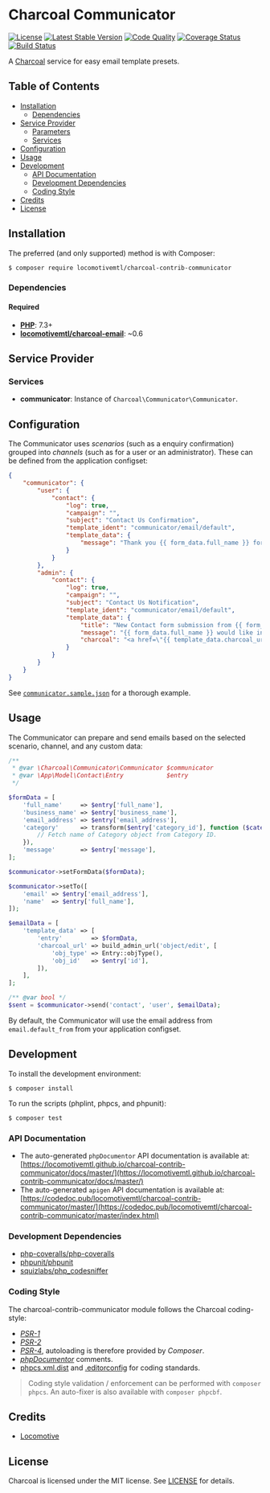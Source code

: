 Charcoal Communicator
=====================

[![License][badge-license]][charcoal-contrib-communicator]
[![Latest Stable Version][badge-version]][charcoal-contrib-communicator]
[![Code Quality][badge-scrutinizer]][dev-scrutinizer]
[![Coverage Status][badge-coveralls]][dev-coveralls]
[![Build Status][badge-travis]][dev-travis]

A [Charcoal][charcoal-app] service for easy email template presets.



## Table of Contents

-   [Installation](#installation)
    -   [Dependencies](#dependencies)
-   [Service Provider](#service-provider)
    -   [Parameters](#parameters)
    -   [Services](#services)
-   [Configuration](#configuration)
-   [Usage](#usage)
-   [Development](#development)
    -  [API Documentation](#api-documentation)
    -  [Development Dependencies](#development-dependencies)
    -  [Coding Style](#coding-style)
-   [Credits](#credits)
-   [License](#license)



## Installation

The preferred (and only supported) method is with Composer:

```shell
$ composer require locomotivemtl/charcoal-contrib-communicator
```



### Dependencies

#### Required

-   [**PHP**](https://php.net): 7.3+
-   [**locomotivemtl/charcoal-email**](https://packagist.org/packages/locomotivemtl/charcoal-email): ~0.6



## Service Provider

### Services

- **communicator**: Instance of `Charcoal\Communicator\Communicator`.



## Configuration

The Communicator uses _scenarios_ (such as a enquiry confirmation) grouped into
_channels_ (such as for a user or an administrator). These can be defined from
the application configset:

```json
{
    "communicator": {
        "user": {
            "contact": {
                "log": true,
                "campaign": "",
                "subject": "Contact Us Confirmation",
                "template_ident": "communicator/email/default",
                "template_data": {
                    "message": "Thank you {{ form_data.full_name }} for your interest in our company! We received your request for information and will contact you as soon as we can."
                }
            }
        },
        "admin": {
            "contact": {
                "log": true,
                "campaign": "",
                "subject": "Contact Us Notification",
                "template_ident": "communicator/email/default",
                "template_data": {
                    "title": "New Contact form submission from {{ form_data.full_name }}",
                    "message": "{{ form_data.full_name }} would like information concerning {{ form_data.category }}.",
                    "charcoal": "<a href=\"{{ template_data.charcoal_url }}\"><b>See the entry on Charcoal<b></a>"
                }
            }
        }
    }
}
```

See [`communicator.sample.json`](blob/master/config/communicator.sample.json)
for a thorough example.



## Usage

The Communicator can prepare and send emails based on the selected scenario,
channel, and any custom data:

```php
/**
 * @var \Charcoal\Communicator\Communicator $communicator
 * @var \App\Model\Contact\Entry            $entry
 */

$formData = [
    'full_name'     => $entry['full_name'],
    'business_name' => $entry['business_name'],
    'email_address' => $entry['email_address'],
    'category'      => transform($entry['category_id'], function ($categoryId) {
        // Fetch name of Category object from Category ID.
    }),
    'message'       => $entry['message'],
];

$communicator->setFormData($formData);

$communicator->setTo([
    'email' => $entry['email_address'],
    'name'  => $entry['full_name'],
]);

$emailData = [
    'template_data' => [
        'entry'        => $formData,
        'charcoal_url' => build_admin_url('object/edit', [
            'obj_type' => Entry::objType(),
            'obj_id'   => $entry['id'],
        ]),
    ],
];

/** @var bool */
$sent = $communicator->send('contact', 'user', $emailData);
```

By default, the Communicator will use the email address from `email.default_from`
from your application configset.



## Development

To install the development environment:

```shell
$ composer install
```

To run the scripts (phplint, phpcs, and phpunit):

```shell
$ composer test
```



### API Documentation

-   The auto-generated `phpDocumentor` API documentation is available at:  
    [https://locomotivemtl.github.io/charcoal-contrib-communicator/docs/master/](https://locomotivemtl.github.io/charcoal-contrib-communicator/docs/master/)
-   The auto-generated `apigen` API documentation is available at:  
    [https://codedoc.pub/locomotivemtl/charcoal-contrib-communicator/master/](https://codedoc.pub/locomotivemtl/charcoal-contrib-communicator/master/index.html)



### Development Dependencies

-   [php-coveralls/php-coveralls](https://packagist.org/packages/php-coveralls/php-coveralls)
-   [phpunit/phpunit](https://packagist.org/packages/phpunit/phpunit)
-   [squizlabs/php_codesniffer](https://packagist.org/packages/squizlabs/php_codesniffer)



### Coding Style

The charcoal-contrib-communicator module follows the Charcoal coding-style:

-   [_PSR-1_][psr-1]
-   [_PSR-2_][psr-2]
-   [_PSR-4_][psr-4], autoloading is therefore provided by _Composer_.
-   [_phpDocumentor_](http://phpdoc.org/) comments.
-   [phpcs.xml.dist](phpcs.xml.dist) and [.editorconfig](.editorconfig) for coding standards.

> Coding style validation / enforcement can be performed with `composer phpcs`. An auto-fixer is also available with `composer phpcbf`.



## Credits

-   [Locomotive](https://locomotive.ca/)



## License

Charcoal is licensed under the MIT license. See [LICENSE](LICENSE) for details.



[charcoal-contrib-communicator]:  https://packagist.org/packages/locomotivemtl/charcoal-contrib-communicator
[charcoal-app]:             https://packagist.org/packages/locomotivemtl/charcoal-app

[dev-scrutinizer]:    https://scrutinizer-ci.com/g/locomotivemtl/charcoal-contrib-communicator/
[dev-coveralls]:      https://coveralls.io/r/locomotivemtl/charcoal-contrib-communicator
[dev-travis]:         https://app.travis-ci.com/github/locomotivemtl/charcoal-contrib-communicator

[badge-license]:      https://img.shields.io/packagist/l/locomotivemtl/charcoal-contrib-communicator.svg?style=flat-square
[badge-version]:      https://img.shields.io/packagist/v/locomotivemtl/charcoal-contrib-communicator.svg?style=flat-square
[badge-scrutinizer]:  https://img.shields.io/scrutinizer/g/locomotivemtl/charcoal-contrib-communicator.svg?style=flat-square
[badge-coveralls]:    https://img.shields.io/coveralls/locomotivemtl/charcoal-contrib-communicator.svg?style=flat-square
[badge-travis]:       https://img.shields.io/travis/com/locomotivemtl/charcoal-contrib-communicator.svg?style=flat-square

[psr-1]:  https://www.php-fig.org/psr/psr-1/
[psr-2]:  https://www.php-fig.org/psr/psr-2/
[psr-3]:  https://www.php-fig.org/psr/psr-3/
[psr-4]:  https://www.php-fig.org/psr/psr-4/
[psr-6]:  https://www.php-fig.org/psr/psr-6/
[psr-7]:  https://www.php-fig.org/psr/psr-7/
[psr-11]: https://www.php-fig.org/psr/psr-11/
